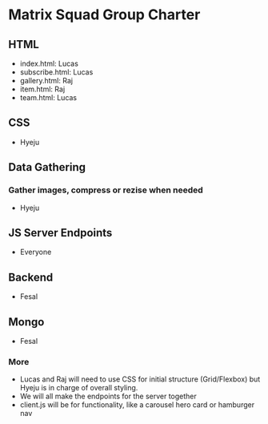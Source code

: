 # Matrix Squad Group Charter

## HTML
* index.html: Lucas
* subscribe.html: Lucas
* gallery.html: Raj
* item.html: Raj
* team.html: Lucas

## CSS
* Hyeju

## Data Gathering
### Gather images, compress or rezise when needed
* Hyeju

## JS Server Endpoints
* Everyone

## Backend
* Fesal

## Mongo
* Fesal

### More
* Lucas and Raj will need to use CSS for initial structure (Grid/Flexbox) but Hyeju is in charge of overall styling.
* We will all make the endpoints for the server together
* client.js will be for functionality, like a carousel hero card or hamburger nav
